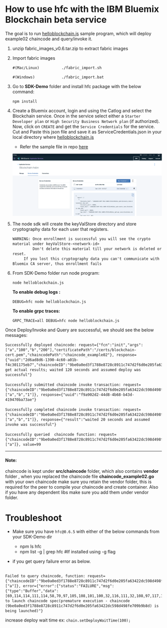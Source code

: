 # How to use hfc with the IBM Bluemix Blockchain beta service

The goal is to run [helloblockchain.js](https://github.com/ratnakar-asara/Node-Sample/blob/master/helloblockchain.js) sample program, which will deploy example02 chaincode and query/invoke it.

1. unzip fabric_images_v0.6.tar.zip to extract fabric images

2. Import fabric images

   ```
   #(Mac/Linux)          ./fabric_import.sh
   ```
   ```
   #(Windows)            ./fabric_import.bat
   ```

1. Go to **SDK-Demo** folder and install hfc package with the below command:

	```
	npm install
	```

1. Create a Bluemix account, login and using the Catlog and select the Blockchain service.  Once in the service select either a `Starter Developer plan` or `High Security Business Network plan` (if authorized).  Now, click on `CREATE` and get the `Service Credentials` for the service.   Cut and Paste this json file and save it  as ServiceCredentials.json  in your local directory where [helloblockchain.js](https://github.com/IBM-Blockchain/SDK-Demo/blob/master/helloblockchain.js)
	- Refer the sample file in repo [here](https://github.com/IBM-Blockchain/SDK-Demo/blob/master/ServiceCredentials.json)

     ![alt tag](servicecreds.png)

1.  The node sdk will create the keyValStore directory and store cryptography data for each user that registers.
    ```
    WARNING: Once enrollment is successful you will see the crypto material under keyValStore-<network-id>
             Don't delete this material till your network is deleted or reset.
	     If you lost this cryptography data you can't communicate with Bluemix CA server, thus enrollment fails	
    ```
     
1. From SDK-Demo folder run node program:
	```
	node helloblockchain.js
	```
	**To enable debug logs :**
	```
	DEBUG=hfc node helloblockchain.js
	```

	**To enable grpc traces:**
	```
	GRPC_TRACE=all DEBUG=hfc node helloblockchain.js
	```

Once Deploy/Invoke and Query are successful, we should see the below messages:

```
Successfully deployed chaincode: request={"fcn":"init","args":["a","100","b","200"],"certificatePath":"/certs/blockchain-cert.pem","chaincodePath":"chaincode_example02"}, response={"uuid":"2d6ad8d6-1390-4c60-a01b-f4c301175eb7","chaincodeID":"9be0a0ed3f1788e8728c8911c747d2f6d0e205fa63422dc598d498fe709b9b8d","result":"TODO: get actual results; waited 120 seconds and assumed deploy was successful"}

Successfully submitted chaincode invoke transaction: request={"chaincodeID":"9be0a0ed3f1788e8728c8911c747d2f6d0e205fa63422dc598d498fe709b9b8d","fcn":"invoke","args":["a","b","1"]}, response={"uuid":"f9a902d2-44d8-4b68-b43d-419470ba73ae"}

Successfully completed chaincode invoke transaction: request={"chaincodeID":"9be0a0ed3f1788e8728c8911c747d2f6d0e205fa63422dc598d498fe709b9b8d","fcn":"invoke","args":["a","b","1"]}, response={"result":"waited 20 seconds and assumed invoke was successful"}

Successfully queried  chaincode function: request={"chaincodeID":"9be0a0ed3f1788e8728c8911c747d2f6d0e205fa63422dc598d498fe709b9b8d","fcn":"query","args":["a"]}, value=99
```

***

#### Note:
chaincode is kept under **src/chaincode** folder, which also contains **vendor** folder , when you replaced the chaincode file **chaincode_example02.go** with your own chaincode make sure you retain the vendor folder, this is required for the peer to compile your chaincode and create container. Also if you have any dependent libs make sure you add them under vendor folder.

# Troubleshoot
- Make sure you have `hfc@0.6.5` with either of the below commands from your SDK-Demo dir
  * npm ls hfc
  * npm list -g | grep hfc  #If installed using -g flag

- if you get query failure error as below. 

```

Failed to query chaincode, function: request={"chaincodeID":"9be0a0ed3f1788e8728c8911c747d2f6d0e205fa63422dc598d498fe709b9b8d","fcn":"query","args":["a"]}, error={"error":{"status":"FAILURE","msg":{"type":"Buffer","data":[69,114,114,111,114,58,70,97,105,108,101,100,32,116,111,32,108,97,117,110,99,104,32,99,104,97,105,110,99,111,100,101,32,115,112,101,99,40,112,114,101,109,97,116,117,114,101,32,101,120,101,99,117,116,105,111,110,32,45,32,99,104,97,105,110,99,111,100,101,32,40,57,98,101,48,97,48,101,100,51,102,49,55,56,56,101,56,55,50,56,99,56,57,49,49,99,55,52,55,100,50,102,54,100,48,101,50,48,53,102,97,54,51,52,50,50,100,99,53,57,56,100,52,57,56,102,101,55,48,57,98,57,98,56,100,41,32,105,115,32,98,101,105,110,103,32,108,97,117,110,99,104,101,100,41]}},"msg":"Error:Failed to launch chaincode spec(premature execution - chaincode (9be0a0ed3f1788e8728c8911c747d2f6d0e205fa63422dc598d498fe709b9b8d) is being launched)"}

```

  increase deploy wait time
  ex: `chain.setDeployWaitTime(100);`



